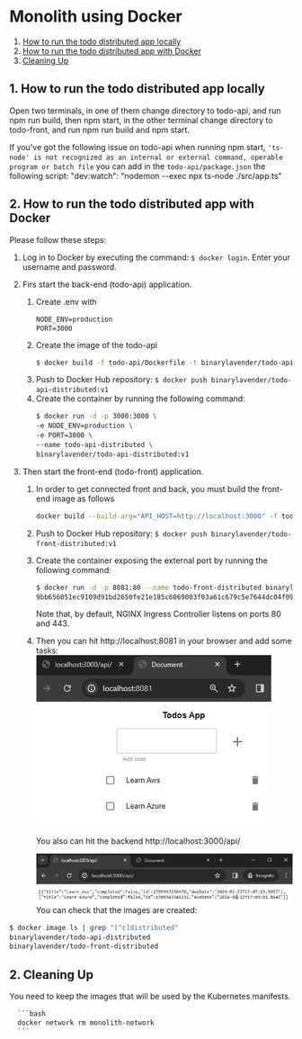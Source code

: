 # Monolith using Docker

1. [How to run the todo distributed app locally](#locally)
2. [How to run the todo distributed app with Docker](#docker)
3. [Cleaning Up](#cleaning)

<a name="locally"></a>
## 1. How to run the todo distributed app locally
Open two terminals, in one of them change directory to todo-api, and run npm run build, then npm start, in the other terminal change directory to todo-front, and run npm run build and npm start.

If you've got the following issue on todo-api when running npm start, `'ts-node' is not recognized as an internal or external command, operable program or batch file` you can add in the `todo-api/package.json` the following script: "dev:watch": "nodemon --exec npx ts-node ./src/app.ts"


<a name="docker"></a>
## 2. How to run the todo distributed app with Docker


Please follow these steps:
1. Log in to Docker by executing the command: `$ docker login`. Enter your username and password.
2. Firs start the back-end (todo-api) application. 
   1. Create .env with
      ```env
      NODE_ENV=production
      PORT=3000
      ```
   2. Create the image of the todo-api
      ```bash
      $ docker build -f todo-api/Dockerfile -t binarylavender/todo-api-distributed:v1 todo-api/ 
      ```
   3. Push to Docker Hub repository:
      `$ docker push binarylavender/todo-api-distributed:v1`
   4. Create the container by running the following command:
      ```bash
      $ docker run -d -p 3000:3000 \
      -e NODE_ENV=production \
      -e PORT=3000 \
      --name todo-api-distributed \
      binarylavender/todo-api-distributed:v1
      ```
   
3. Then start the front-end (todo-front) application.  
   1. In order to get connected front and back, you must build the front-end image as follows
      ```bash
      docker build --build-arg="API_HOST=http://localhost:3000" -f todo-front/Dockerfile -t binarylavender/todo-front-distributed:v1 todo-front/
      ```
   2. Push to Docker Hub repository:
      `$ docker push binarylavender/todo-front-distributed:v1`

   3. Create the container exposing the external port by running the following command:
      ```bash
      $ docker run -d -p 8081:80 --name todo-front-distributed binarylavender/todo-front-distributed:v1
      9bb656051ec9109d91bd2650fe21e185c6069003f03a61c679c5e7644dc04f09
      ```
      Note that, by default, NGINX Ingress Controller listens on ports 80 and 443.
   4. Then you can hit http://localhost:8081 in your browser and add some tasks:
      ![todo-front](./todo-front-distributed-docker.JPG)

      You also can hit the backend http://localhost:3000/api/

      ![todo-api](./todo-api-distributed-docker.JPG)
You can check that the images are created:

```bash
$ docker image ls | grep "[^c]distributed"
binarylavender/todo-api-distributed                                           v1                                                      fc824d69c1ef   27 hours ago    93.4MB
binarylavender/todo-front-distributed                                         v1                                                      977ededd992b   28 hours ago    187MB
```

<a name="cleaning"></a>
## 2. Cleaning Up
You need to keep the images that will be used by the Kubernetes manifests. 

      ```bash
      docker network rm monolith-network
      ```